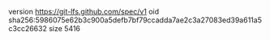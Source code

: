 version https://git-lfs.github.com/spec/v1
oid sha256:5986075e62b3c900a5defb7bf79ccadda7ae2c3a27083ed39a611a5c3cc26632
size 5416
